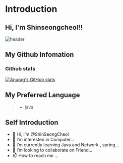 Introduction
============
## Hi, I'm Shinseongcheol!!
![header](https://capsule-render.vercel.app/api?type=waving&color=timeAuto&height=400&text=ShinSeongCheol&animation=fadeIn&fontSize=100&fontColor=d6ace6&rotate=+10)   
## My Github Infomation
### Github stats
[![Anurag's GitHub stats](https://github-readme-stats.vercel.app/api?username=ShinSeongCheol&show_icons=true&theme=dracula)](https://github.com/anuraghazra/github-readme-stats)   
## My Preferred Language
> * java   
## Self Introduction   
- 👋 Hi, I’m @ShinSeongCheol
- 👀 I’m interested in Computer...
- 🌱 I’m currently learning Java and Network , spring...
- 💞️ I’m looking to collaborate on Friend...
- 📫 How to reach me ...

<!---
ShinSeongCheol/ShinSeongCheol is a ✨ special ✨ repository because its `README.md` (this file) appears on your GitHub profile.
You can click the Preview link to take a look at your changes.
--->
